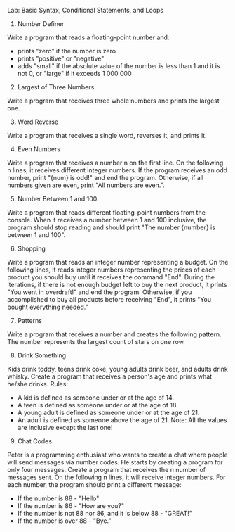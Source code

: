 Lab: Basic Syntax, Conditional Statements, and Loops



1. Number Definer

Write a program that reads a floating-point number and:
- prints "zero" if the number is zero
- prints "positive" or "negative"
- adds "small" if the absolute value of the number is less than 1 and it is not 0, or "large" if it exceeds 1 000 000


2. Largest of Three Numbers

Write a program that receives three whole numbers and prints the largest one.


3. Word Reverse

Write a program that receives a single word, reverses it, and prints it.


4. Even Numbers

Write a program that receives a number n on the first line. On the following n lines, it receives different integer numbers.
If the program receives an odd number, print "{num} is odd!" and end the program. Otherwise, if all numbers given are even, print "All numbers are even.".
  
  
5. Number Between 1 and 100

Write a program that reads different floating-point numbers from the console.
 When it receives a number between 1 and 100 inclusive, the program should stop reading and should print "The number {number} is between 1 and 100".
  
  
6. Shopping

Write a program that reads an integer number representing a budget. On the following lines, it reads integer numbers representing the prices of each product you should buy until it receives the command "End".
During the iterations, if there is not enough budget left to buy the next product, it prints "You went in overdraft!" and end the program.
Otherwise, if you accomplished to buy all products before receiving "End", it prints "You bought everything needed."
  
  
7. Patterns

Write a program that receives a number and creates the following pattern. The number represents the largest count of stars on one row.


8. Drink Something

Kids drink toddy, teens drink coke, young adults drink beer, and adults drink whisky. Create a program that receives a person's age and prints what he/she drinks.
Rules:
- A kid is defined as someone under or at the age of 14.
- A teen is defined as someone under or at the age of 18.
- A young adult is defined as someone under or at the age of 21.
- An adult is defined as someone above the age of 21.
Note: All the values are inclusive except the last one!


9. Chat Codes

Peter is a programming enthusiast who wants to create a chat where people will send messages via number codes. He starts by creating a program for only four messages. 
Create a program that receives the n number of messages sent. On the following n lines, it will receive integer numbers. For each number, the program should print a different message:
- If the number is 88 - "Hello"
- If the number is 86 - "How are you?"
- If the number is not 88 nor 86, and it is below 88 - "GREAT!"
- If the number is over 88 - "Bye."
